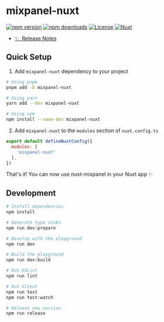 <!--
Get your module up and running quickly.

Find and replace all on all files (CMD+SHIFT+F):
- Name: mixpanel-nuxt
- Package name: mixpanel-nuxt
- Description: My new Nuxt module
-->

# mixpanel-nuxt

[![npm version][npm-version-src]][npm-version-href]
[![npm downloads][npm-downloads-src]][npm-downloads-href]
[![License][license-src]][license-href]
[![Nuxt][nuxt-src]][nuxt-href]

<!-- My new Nuxt module for doing amazing things. -->

- [✨ &nbsp;Release Notes](/CHANGELOG.md)
<!-- - [🏀 Online playground](https://stackblitz.com/github/your-org/mixpanel-nuxt?file=playground%2Fapp.vue) -->
<!-- - [📖 &nbsp;Documentation](https://example.com) -->

<!-- ## Features -->

<!-- Highlight some of the features your module provide here -->
<!-- - ⛰ &nbsp;Foo
- 🚠 &nbsp;Bar
- 🌲 &nbsp;Baz -->

## Quick Setup

1. Add `mixpanel-nuxt` dependency to your project

```bash
# Using pnpm
pnpm add -D mixpanel-nuxt

# Using yarn
yarn add --dev mixpanel-nuxt

# Using npm
npm install --save-dev mixpanel-nuxt
```

2. Add `mixpanel-nuxt` to the `modules` section of `nuxt.config.ts`

```js
export default defineNuxtConfig({
  modules: [
    'mixpanel-nuxt'
  ],
})
```

That's it! You can now use nuxt-mixpanel in your Nuxt app ✨

## Development

```bash
# Install dependencies
npm install

# Generate type stubs
npm run dev:prepare

# Develop with the playground
npm run dev

# Build the playground
npm run dev:build

# Run ESLint
npm run lint

# Run Vitest
npm run test
npm run test:watch

# Release new version
npm run release
```

<!-- Badges -->
[npm-version-src]: https://img.shields.io/npm/v/mixpanel-nuxt/latest.svg?style=flat&colorA=18181B&colorB=28CF8D
[npm-version-href]: https://npmjs.com/package/mixpanel-nuxt

[npm-downloads-src]: https://img.shields.io/npm/dm/mixpanel-nuxt.svg?style=flat&colorA=18181B&colorB=28CF8D
[npm-downloads-href]: https://npmjs.com/package/mixpanel-nuxt

[license-src]: https://img.shields.io/npm/l/mixpanel-nuxt.svg?style=flat&colorA=18181B&colorB=28CF8D
[license-href]: https://npmjs.com/package/mixpanel-nuxt

[nuxt-src]: https://img.shields.io/badge/Nuxt-18181B?logo=nuxt.js
[nuxt-href]: https://nuxt.com
